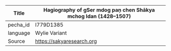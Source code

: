 |Title | Hagiography of gSer mdog paṇ chen Shākya mchog ldan (1428–1507) 
| --- | --- 
|pecha_id | I779D1385
|language | Wylie Variant
|Source | https://sakyaresearch.org